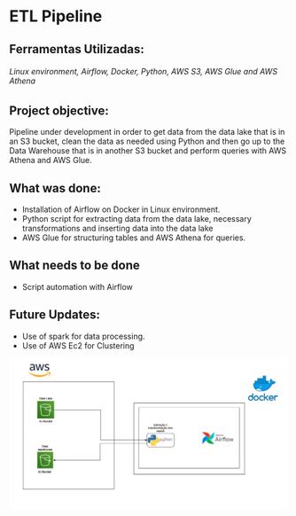 # ETL Pipeline 

## Ferramentas Utilizadas:

###### Linux environment, Airflow, Docker, Python, AWS S3, AWS Glue and AWS Athena

## Project objective:
Pipeline under development in order to get data from the data lake that is in an S3 bucket, clean the data as needed using Python and then go up to the Data Warehouse that is in another S3 bucket and perform queries with AWS Athena and AWS Glue.

## What was done: 
- Installation of Airflow on Docker in Linux environment.
- Python script for extracting data from the data lake, necessary transformations and inserting data into the data lake
- AWS Glue for structuring tables and AWS Athena for queries.

## What needs to be done
- Script automation with Airflow

## Future Updates:
- Use of spark for data processing.
- Use of AWS Ec2 for Clustering

![Diagram](https://raw.githubusercontent.com/Vinicius-Peters/pipeline/main/Pipeline1.0.png)
